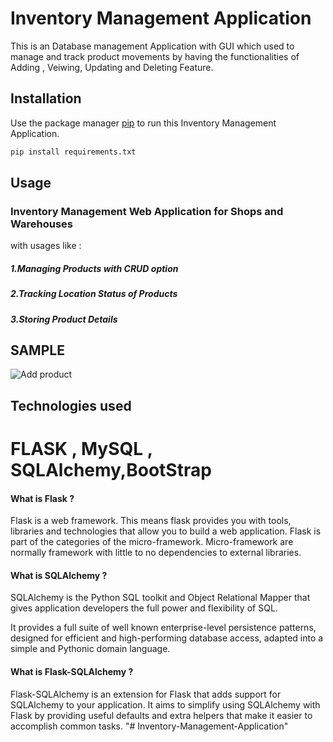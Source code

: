 # Inventory Management Application

This is an Database management Application with GUI which used to manage and track product movements by having the functionalities of Adding , Veiwing, Updating and Deleting Feature.


## Installation

Use the package manager [pip](https://pip.pypa.io/en/stable/) to run this Inventory Management Application.

```bash
pip install requirements.txt
```

## Usage
### Inventory Management Web Application for Shops and Warehouses
with usages like :
##### 1.Managing Products with CRUD option
##### 2.Tracking Location Status of Products
##### 3.Storing Product Details

## SAMPLE
![Add product](https://user-images.githubusercontent.com/72338854/102229532-eb52d400-3f11-11eb-94a7-0d5707415f56.jpg)


## Technologies used

# FLASK , MySQL , SQLAlchemy,BootStrap

#### What is Flask ?

Flask is a web framework. This means flask provides you with tools, libraries and technologies that allow you to build a web application.
Flask is part of the categories of the micro-framework. Micro-framework are normally framework with little to no dependencies to external libraries. 
 

 

#### What is SQLAlchemy ?

SQLAlchemy is the Python SQL toolkit and Object Relational Mapper that gives application developers the full power and flexibility of SQL.

It provides a full suite of well known enterprise-level persistence patterns, designed for efficient and high-performing database access, adapted into a simple and Pythonic domain language.

 

 

#### What is Flask-SQLAlchemy ?

Flask-SQLAlchemy is an extension for Flask that adds support for SQLAlchemy to your application. It aims to simplify using SQLAlchemy with Flask by providing useful defaults and extra helpers that make it easier to accomplish common tasks.
"# Inventory-Management-Application" 

